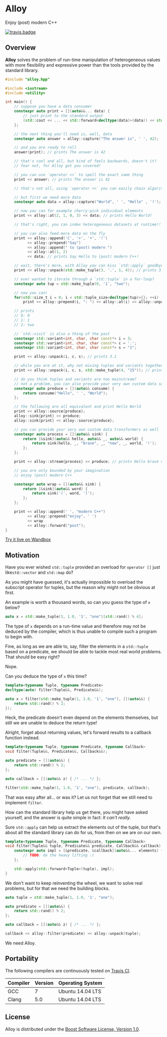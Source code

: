 # Alloy
Enjoy (post) modern C++

[![travis.badge]][travis.alloy]

## Overview

**Alloy** solves the problem of run-time manipulation of heterogeneous values
with more flexibility and expressive power than the tools provided by the
standard library.

```.cpp
#include "alloy.hpp"

#include <iostream>
#include <utility>

int main() {
    // suppose you have a data consumer
    constexpr auto print = [](auto&&... data) {
        // just print to the standard output
        (std::cout << ... << std::forward<decltype(data)>(data)) << std::endl;
    };

    // the next thing you'll need is, well, data
    constexpr auto answer = alloy::capture("The answer is", ' ', 42);

    // and you are ready to roll
    answer(print); // prints The answer is 42

    // that's cool and all, but kind of feels backwards, doesn't it?
    // fear not, for Alloy got you covered!

    // you can use `operator <<` to spell the exact same thing
    print << answer; // prints The answer is 42

    // that's not all, using `operator <<` you can easily chain algorithms

    // but first we need more data
    constexpr auto data = alloy::capture("World", ' ', "Hello" , '!');

    // now you can for example cherry-pick individual elements
    print << alloy::at(2, 1, 0, 3) << data; // prints Hello World!

    // that's right, you can index heterogeneous datasets at runtime!!

    // you can also feed more data on the fly
    print << alloy::append('C', '+', '+', '!')
          << alloy::prepend("Say")
          << alloy::append(" to (post) modern ")
          << alloy::at(1, 2)
          << data; // prints Say Hello to (post) modern C++!

    // wait, there's more, with Alloy you can kiss `std::apply` goodbye
    print << alloy::unpack(std::make_tuple(3, '.', 1, 4)); // prints 3.14

    // ever wanted to iterate through a `std::tuple` in a for-loop?
    constexpr auto tup = std::make_tuple(0, '1', "two");

    // now you can!
    for(std::size_t i = 0; i < std::tuple_size<decltype(tup)>{}; ++i)
        print << alloy::prepend(i, ": ") << alloy::at(i) << alloy::unpack(tup);

    // prints
    // 0: 0
    // 1: 1
    // 2: two

    // `std::visit` is also a thing of the past
    constexpr std::variant<int, char, char const*> i = 3;
    constexpr std::variant<int, char, char const*> c = '.';
    constexpr std::variant<int, char, char const*> s = "1";

    print << alloy::unpack(i, c, s); // prints 3.1

    // while you are at it, why not mixing tuples and variants together?
    print << alloy::unpack(i, c, s, std::make_tuple(4, "15")); // prints 3.1415

    // do you think tuples and variants are too mainstream?
    // not a problem, you can also provide your very own custom data sources
    constexpr auto produce = [](auto&& consume) {
        return consume("Hello", ' ', "World");
    };

    // the following are all equivalent and print Hello World
    print << alloy::source{produce};
    alloy::sink{print} << produce;
    alloy::sink{print} << alloy::source{produce};

    // you can provide your very own custom data transformers as well
    constexpr auto process = [](auto&& sink) {
        return [&sink](auto&& hello, auto&& _, auto&& world) {
            return sink(hello, _, "brave", _, "new", _, world, '!');
        };
    };

    print << alloy::stream{process} << produce; // prints Hello brave new World!

    // you are only bounded by your imagination
    // enjoy (post) modern C++

    constexpr auto wrap = [](auto&& sink) {
        return [&sink](auto&& word) {
            return sink('(', word, ')');
        };
    };

    print << alloy::append(' ', "modern C++")
          << alloy::prepend("enjoy", ' ')
          << wrap
          << alloy::forward("post");
}
```

[Try it live on Wandbox][wandbox]

## Motivation

Have you ever wished `std::tuple` provided an overload for `operator []` just
like`std::vector` and `std::map` do?

As you might have guessed, it's actually impossible to overload the subscript
operator for tuples, but the reason why might not be obvious at first.

An example is worth a thousand words, so can you guess the type of `x` below?

```.cpp
auto x = std::make_tuple(1, 1.0, '1', "one")[std::rand() % 4];
```

The type of `x` depends on a run-time value and therefore may not be deduced by
the compiler, which is thus unable to compile such a program to begin with.

Fine, as long as we are able to, say, filter the elements in a `std::tuple`
based on a predicate, we should be able to tackle most real world problems.
That should be easy right?

Nope.

Can you deduce the type of `x` this time?

```.cpp
template<typename Tuple, typename Predicate>
decltype(auto) filter(Tuple&&, Predicate&&);

auto x = filter(std::make_tuple(1, 1.0, '1', "one"), [](auto&&) {
    return std::rand() % 2;
});
```

Heck, the predicate doesn't even depend on the elements themselves, but still we
are unable to deduce the return type!

Alright, forget about returning values, let's forward results to a callback 
function instead.

```.cpp
template<typename Tuple, typename Predicate, typename Callback>
void filter(Tuple&&, Predicate&&, Callback&&);

auto predicate = [](auto&&) {
    return std::rand() % 2;
};

auto callback = [](auto&& z) { /* ... */ };

filter(std::make_tuple(1, 1.0, '1', "one"), predicate, callback);
```

That was easy after all... or was it? Let us not forget that we still need to
implement `filter`.

How can the standard library help us get there, you might have asked yourself,
and the answer is quite simple in fact: _It can't really._

Sure `std::apply` can help us extract the elements out of the tuple, but that's
about all the standard library can do for us, from then on we are on our own.

```.cpp
template<typename Tuple, typename Predicate, typename Callback>
void filter(Tuple&& tuple, Predicate&& predicate, Callback&& callback) {
    constexpr auto impl = [&predicate, &callback](auto&&... elements) {
        // TODO: do the heavy lifting :(
    };

    std::apply(std::forward<Tuple>(tuple), impl);
}
```

We don't want to keep reinventing the wheel, we want to solve real problems, but
for that we need the building blocks.

```.cpp
auto tuple = std::make_tuple(1, 1.0, '1', "one");

auto predicate = [](auto&&) {
    return std::rand() % 2;
};

auto callback = [](auto&& z) { /* ... */ };

callback << alloy::filter(predicate) << alloy::unpack(tuple);
```

We need Alloy.

## Portability

The following compilers are continuously tested on [Travis CI][travis.alloy].

| Compiler          | Version   | Operating System
|-------------------|-----------|-----------------------
| GCC               | 7         | Ubuntu 14.04 LTS
| Clang             | 5.0       | Ubuntu 14.04 LTS

## License

Alloy is distributed under the
[Boost Software License, Version 1.0][boost.license].

[travis.alloy]:     http://travis-ci.org/brunocodutra/alloy
[travis.badge]:     http://travis-ci.org/brunocodutra/alloy.svg?branch=master

[boost.license]:    http://boost.org/LICENSE_1_0.txt

[wandbox]:          http://wandbox.org/permlink/4tx6EsfjKQzAy8Wl
